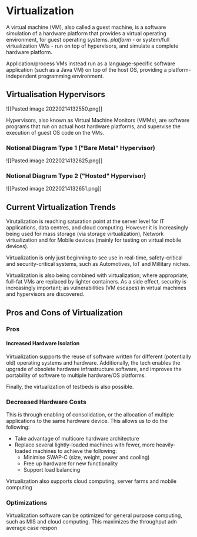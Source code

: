 # Virtualization

A virtual machine (VM), also called a guest machine, is a software simulation of a hardware platform that provides a virtual operating environment, for guest operating systems.
*platform* - or system/full virtualization VMs - run on top of hypervisors, and simulate a complete hardware platform.

Application/process VMs instead run as a language-specific software application (such as a Java VM) on top of the host OS, providing a platform-independent programming environment.

## Virtualisation Hypervisors

![[Pasted image 20220214132550.png]]

Hypervisors, also known as Virtual Machine Monitors (VMMs), are software programs that run on actual host hardware platforms, and supervise the execution of guest OS code on the VMs.

### Notional Diagram Type 1 ("Bare Metal" Hypervisor)

![[Pasted image 20220214132625.png]]

### Notional Diagram Type 2 ("Hosted" Hypervisor)

![[Pasted image 20220214132651.png]]

## Current Virtualization Trends

Virutalization is reaching saturation point at the server level for IT applications, data centres, and cloud computing. However it is increasingly being used for mass storage (via storage virtualization), Network virtualization and for Mobile devices (mainly for testing on virtual mobile devices).

Virtualization is only just beginning to see use in real-time, safety-critical and security-critical systems, such as Automotives, IoT and Millitary niches.

Virtualization is also being combined with virtualization; where appropriate, full-fat VMs are replaced by lighter containers. As a side effect, security is increasingly important; as vulnerabilities (VM escapes) in virtual machines and hypervisors are discovered.

## Pros and Cons of Virtualization

### Pros

#### Increased Hardware Isolation

Virtualization supports the reuse of software written for different (potentially old) operating systems and hardware. Additionally, the tech enables the upgrade of obsolete hardware infrastructure software, and improves the portability of software to multiple hardware/OS platforms.

Finally, the virtualization of testbeds is also possible.

### Decreased Hardware Costs

This is through enabling of consolidation, or the allocation of multiple applications to the same hardware device. This allows us to do the following:
- Take advantage of multicore hardware architecture
- Replace several lightly-loaded machines with fewer, more heavily-loaded machines to achieve the following:
	- Minimise SWAP-C (size, weight, power and cooling)
	- Free up hardware for new functionality
	- Support load balancing

Virtualization also supports cloud computing, server farms and mobile computing

### Optimizations

Virtualization software can be optimized for general purpose computing, such as MIS and cloud computing. This maximizes the throughput adn average case respon